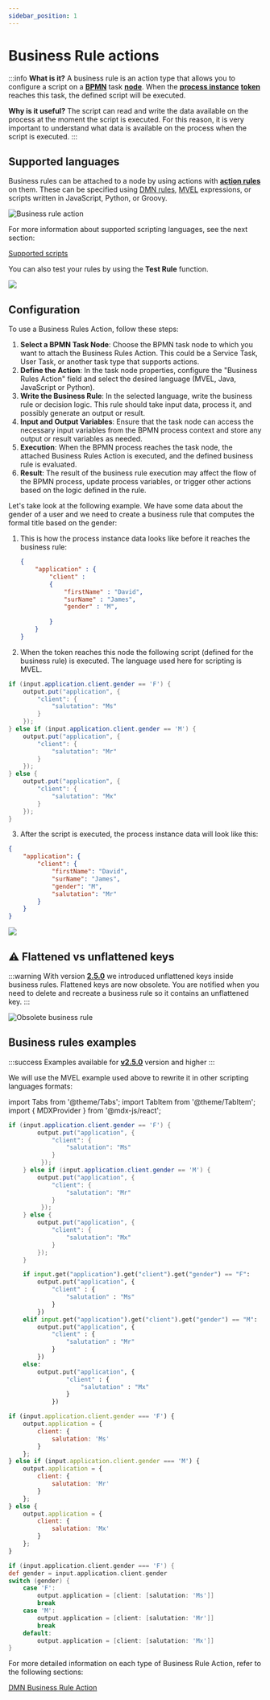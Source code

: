 ```yaml
---
sidebar_position: 1
---
```


# Business Rule actions

:::info
**What is it?**  A business rule is an action type that allows you to configure a script on a [**BPMN**](../../../terms/bpmn) task [**node**](../../../terms/flowx-node). When the [**process instance**](../../../terms/flowx-process-instance) [**token**](../../../terms/token) reaches this task, the defined script will be executed.

**Why is it useful?** The script can read and write the data available on the process at the moment the script is executed. For this reason, it is very important to understand what data is available on the process when the script is executed.
:::

## Supported languages

Business rules can be attached to a node by using actions with [**action rules**](../actions.md#action-rules) on them. These can be specified using [DMN rules](dmn-business-rule-action.md), [MVEL](../../../platform-overview/frameworks-and-standards/business-process-industry-standards/intro-to-mvel.md) expressions, or scripts written in JavaScript, Python, or Groovy.

![Business rule action](https://s3.eu-west-1.amazonaws.com/docx.flowx.ai/building-blocks/business_rule_action.png)

For more information about supported scripting languages, see the next section:

[Supported scripts](../../supported-scripts.md)

You can also test your rules by using the **Test Rule** function.

![](https://s3.eu-west-1.amazonaws.com/docx.flowx.ai/building-blocks/test_rule_function.png)

## Configuration

To use a Business Rules Action, follow these steps:

1. **Select a BPMN Task Node**: Choose the BPMN task node to which you want to attach the Business Rules Action. This could be a Service Task, User Task, or another task type that supports actions.
2. **Define the Action**: In the task node properties, configure the "Business Rules Action" field and select the desired language (MVEL, Java, JavaScript or Python).
3. **Write the Business Rule**: In the selected language, write the business rule or decision logic. This rule should take input data, process it, and possibly generate an output or result.
4. **Input and Output Variables**: Ensure that the task node can access the necessary input variables from the BPMN process context and store any output or result variables as needed.
5. **Execution**: When the BPMN process reaches the task node, the attached Business Rules Action is executed, and the defined business rule is evaluated.
6. **Result**: The result of the business rule execution may affect the flow of the BPMN process, update process variables, or trigger other actions based on the logic defined in the rule.

Let's take look at the following example. We have some data about the gender of a user and we need to create a business rule that computes the formal title based on the gender:

1.  This is how the process instance data looks like before it reaches the business rule:

    ```json
    {
        "application" : {
            "client" : 
            {
                "firstName" : "David",
                "surName" : "James",
                "gender" : "M",
                
            }
        }
    }
    ```
2.  When the token reaches this node the following script (defined for the business rule) is executed. The language used here for scripting is MVEL.

```java
if (input.application.client.gender == 'F') {
    output.put("application", {
        "client": {
            "salutation": "Ms"
        }
    });
} else if (input.application.client.gender == 'M') {
    output.put("application", {
        "client": {
            "salutation": "Mr"
        }
    });
} else {
    output.put("application", {
        "client": {
            "salutation": "Mx"
        }
    });
}
```

3. After the script is executed, the process instance data will look like this:

```json
{
    "application": {
        "client": {
            "firstName": "David",
            "surName": "James",
            "gender": "M",
            "salutation": "Mr"
        }
    }
}
```

![](https://s3.eu-west-1.amazonaws.com/docx.flowx.ai/release34/mvel_example.gif)

## :warning: Flattened vs unflattened keys

:::warning
With version [**2.5.0**](/release-notes/v2.5.0-april-2022) we introduced unflattened keys inside business rules. Flattened keys are now obsolete. You are notified when you need to delete and recreate a business rule so it contains an unflattened key.
:::

![Obsolete business rule](https://s3.eu-west-1.amazonaws.com/docx.flowx.ai/building-blocks/obsolete_business_rule.png)

## Business rules examples

:::success
Examples available for [**v2.5.0**](/release-notes/v2.5.0-april-2022) version and higher
:::

We will use the MVEL example used above to rewrite it in other scripting languages formats:

import Tabs from '@theme/Tabs';
import TabItem from '@theme/TabItem';
import { MDXProvider } from '@mdx-js/react';


<Tabs>

<TabItem value="mvel" label="MVEL" default>

```Java
if (input.application.client.gender == 'F') {
        output.put("application", {
            "client": {
                "salutation": "Ms"
            }
         });
    } else if (input.application.client.gender == 'M') {
        output.put("application", {
            "client": {
                "salutation": "Mr"
            }
         });
    } else {
        output.put("application", {
            "client": {
                "salutation": "Mx"
            }
        });
    }
```
</TabItem>
  
<TabItem value="python" label="Python"> 

```python
    if input.get("application").get("client").get("gender") == "F":
        output.put("application", {
            "client" : {
                "salutation" : "Ms"
            }
        })
    elif input.get("application").get("client").get("gender") == "M":
        output.put("application", {
            "client" : {
                "salutation" : "Mr"
            }
        })
    else:
        output.put("application", {
                "client" : {
                    "salutation" : "Mx"
                }
            })
```    
</TabItem>

<TabItem value="javascript" label="JS"> 

```js
if (input.application.client.gender === 'F') {
    output.application = {
        client: {
            salutation: 'Ms'
        }
    };
} else if (input.application.client.gender === 'M') {
    output.application = {
        client: {
            salutation: 'Mr'
        }
    };
} else {
    output.application = {
        client: {
            salutation: 'Mx'
        }
    };
}
```    
</TabItem>

<TabItem value="Groovy" label="Groovy"> 

```groovy
if (input.application.client.gender === 'F') {
def gender = input.application.client.gender
switch (gender) {
    case 'F':
        output.application = [client: [salutation: 'Ms']]
        break
    case 'M':
        output.application = [client: [salutation: 'Mr']]
        break
    default:
        output.application = [client: [salutation: 'Mx']]
}
```    
</TabItem>

</Tabs>

For more detailed information on each type of Business Rule Action, refer to the following sections:

[DMN Business Rule Action](dmn-business-rule-action.md)
